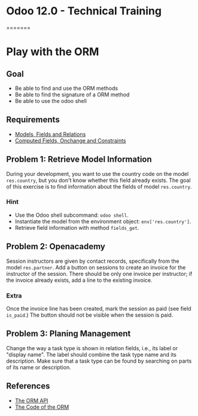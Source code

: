 # Odoo 12.0 - Technical Training
=======
# Play with the ORM

## Goal

* Be able to find and use the ORM methods
* Be able to find the signature of a ORM method
* Be able to use the odoo shell


## Requirements

- [Models, Fields and Relations](https://github.com/odoo/technical-training/tree/12.0-01-models)
- [Computed Fields, Onchange and Constraints](https://github.com/odoo/technical-training/tree/12.0-02-fields)


## Problem 1: Retrieve Model Information

During your development, you want to use the country code on the model
`res.country`, but you don't know whether this field already exists. The goal of
this exercise is to find information about the fields of model `res.country`.

###  Hint

* Use the Odoo shell subcommand: `odoo shell`.
* Instantiate the model from the environment object: `env['res.country']`.
* Retrieve field information with method `fields_get`.


## Problem 2: Openacademy

Session instructors are given by contact records, specifically from the model
`res.partner`. Add a button on sessions to create an invoice for the instructor
of the session. There should be only one invoice per instructor; if the invoice
already exists, add a line to the existing invoice.


### Extra

Once the invoice line has been created, mark the session as paid (see field
`is_paid`.) The button should not be visible when the session is paid.


## Problem 3: Planing Management

Change the way a task type is shown in relation fields, i.e., its label or
"display name". The label should combine the task type name and its description.
Make sure that a task type can be found by searching on parts of its name or
description.


## References

* [The ORM API](https://www.odoo.com/documentation/11.0/reference/orm.html)
* [The Code of the ORM](https://github.com/odoo/odoo/blob/11.0/odoo/models.py)
